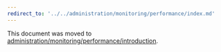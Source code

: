 ```yaml
---
redirect_to: '../../administration/monitoring/performance/index.md'
---
```


This document was moved to [administration/monitoring/performance/introduction](../../administration/monitoring/performance/index.md).
